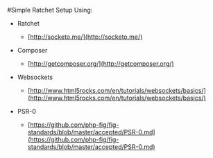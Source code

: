 #Simple Ratchet Setup Using: 
- Ratchet
	- [http://socketo.me/](http://socketo.me/)

- Composer 
	- [http://getcomposer.org/](http://getcomposer.org/)		
- Websockets 
	- [http://www.html5rocks.com/en/tutorials/websockets/basics/](http://www.html5rocks.com/en/tutorials/websockets/basics/)

- PSR-0
	- [https://github.com/php-fig/fig-standards/blob/master/accepted/PSR-0.md](https://github.com/php-fig/fig-standards/blob/master/accepted/PSR-0.md)
